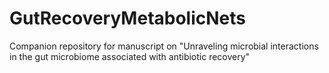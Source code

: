 # GutRecoveryMetabolicNets
Companion repository for manuscript on "Unraveling microbial interactions in the gut microbiome associated with antibiotic recovery"
